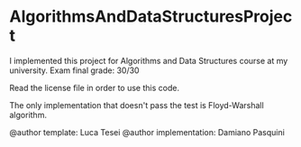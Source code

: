 # AlgorithmsAndDataStructuresProject
I implemented this project for Algorithms and Data Structures course at my university.
Exam final grade: 30/30

Read the license file in order to use this code.

The only implementation that doesn't pass the test is Floyd-Warshall algorithm.

@author template: Luca Tesei
@author implementation: Damiano Pasquini
